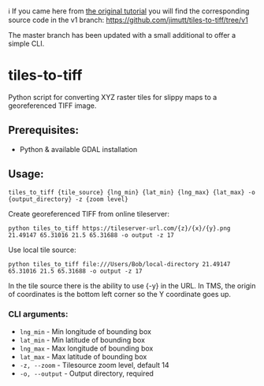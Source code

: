 ℹ️ If you came here from [the original tutorial](https://dev.to/jimutt/generate-merged-geotiff-imagery-from-web-maps-xyz-tile-servers-with-python-4d13) you will find the corresponding source code in the v1 branch: https://github.com/jimutt/tiles-to-tiff/tree/v1

The master branch has been updated with a small additional to offer a simple CLI.

# tiles-to-tiff
Python script for converting XYZ raster tiles for slippy maps to a georeferenced TIFF image. 

## Prerequisites:
- Python & available GDAL installation

## Usage:

```
tiles_to_tiff {tile_source} {lng_min} {lat_min} {lng_max} {lat_max} -o {output_directory} -z {zoom level}
```

Create georeferenced TIFF from online tileserver: 
```
python tiles_to_tiff https://tileserver-url.com/{z}/{x}/{y}.png 21.49147 65.31016 21.5 65.31688 -o output -z 17
```

Use local tile source:
```
python tiles_to_tiff file:///Users/Bob/local-directory 21.49147 65.31016 21.5 65.31688 -o output -z 17
```

In the tile source there is the ability to use {-y} in the URL. In TMS, the origin of coordinates is the bottom left corner so the Y coordinate goes up.

### CLI arguments:

- `lng_min` - Min longitude of bounding box
- `lat_min` - Min latitude of bounding box
- `lng_max` - Max longitude of bounding box
- `lat_max` - Max latitude of bounding box
- `-z, --zoom` - Tilesource zoom level, default 14
- `-o, --output` - Output directory, required